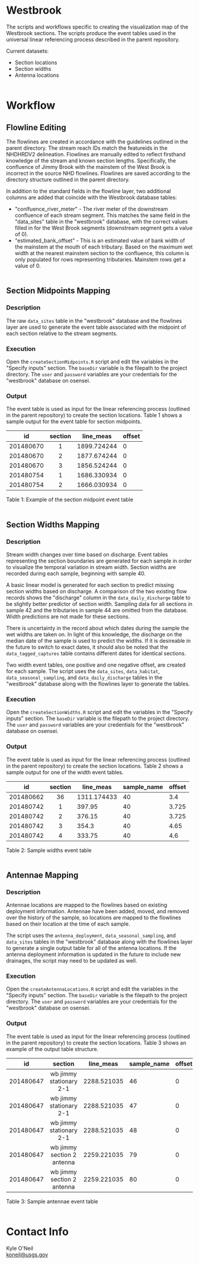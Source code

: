 Westbrook
=========
The scripts and workflows specific to creating the visualization map of the 
Westbrook sections. The scripts produce the event tables used in the universal 
linear referencing process described in the parent repository. 

Current datasets:
 - Section locations
 - Section widths
 - Antenna locations
<br><br>


# Workflow

## Flowline Editing
The flowlines are created in accordance with the guidelines outlined in the 
parent directory. The stream reach IDs match the featureids in the NHDHRDV2 
delineation. Flowlines are manually edited to reflect firsthand knowledge of 
the stream and known section lengths. Specifically, the confluence of Jimmy 
Brook with the mainstem of the West Brook is incorrect in the source NHD 
flowlines. Flowlines are saved according to the directory structure outlined 
in the parent directory.

In addition to the standard fields in the flowline layer, two additional 
columns are added that coincide with the Westbrook database tables:
 - "conlfuence_river_meter" - The river meter of the downstream confluence of 
 each stream segment. This matches the same field in the "data_sites" table in 
 the "westbrook" database, with the correct values filled in for the West Brook 
 segments (downstream segment gets a value of 0).
 - "estimated_bank_offset" - This is an estimated value of bank width of the 
 mainstem at the mouth of each tributary. Based on the maximum wet width at the 
 nearest mainstem section to the confluence, this column is only populated for 
 rows representing tributaries. Mainstem rows get a value of 0.
<br><br>


## Section Midpoints Mapping
### Description
The raw `data_sites` table in the "westbrook" database and the flowlines layer 
are used to generate the event table associated with the midpoint of each 
section relative to the stream segments. 

### Execution 
Open the `createSectionMidpoints.R` script and edit the variables in the "Specify 
inputs" section. The `baseDir` variable is the filepath to the project directory. 
The `user` and `password` variables are your credentials for the "westbrook" 
database on osensei. 

### Output
The event table is used as input for the linear referencing process (outlined 
in the parent repository) to create the section locations. Table 1 shows a 
sample output for the event table for section midpoints.

|    id     | section |  line_meas  | offset |
| :-------: | :-----: |  ---------  | ------ |
| 201480670	| 1	      | 1899.724244 | 	0    |
| 201480670	| 2	      | 1877.674244 | 	0    |
| 201480670	| 3	      | 1856.524244 | 	0    |
| 201480754 | 1	      | 1686.330934 | 	0    |
| 201480754	| 2	      | 1666.030934 | 	0    |
Table 1: Example of the section midpoint event table
<br><br>


## Section Widths Mapping
### Description
Stream width changes over time based on discharge. Event tables representing the 
section boundaries are generated for each sample in order to visualize the 
temporal variation in stream width. Section widths are recorded during each 
sample, beginning with sample 40.

A basic linear model is generated for each section to predict missing section 
widths based on discharge. A comparison of the two existing flow records shows 
the "discharge" column in the `data_daily_discharge` table to be slightly 
better predictor of section width. Sampling data for all sections in sample 42 
and the tributaries in sample 44 are omitted from the database. Width 
predictions are not made for these sections.

There is uncertainty in the record about which dates during the sample the wet 
widths are taken on. In light of this knowledge, the discharge on the median 
date of the sample is used to predict the widths. If it is desireable in the 
future to switch to exact dates, it should also be noted that the 
`data_tagged_captures` table contains different dates for identical sections. 

Two width event tables, one positive and one negative offset, are created for 
each sample. The script uses the `data_sites`, `data_habitat`, 
`data_seasonal_sampling`, and `data_daily_discharge` tables in the "westbrook" 
database along with the flowlines layer to generate the tables.

### Execution 
Open the `createSectionWidths.R` script and edit the variables in the "Specify 
inputs" section. The `baseDir` variable is the filepath to the project directory. 
The `user` and `password` variables are your credentials for the "westbrook" 
database on osensei.

### Output
The event table is used as input for the linear referencing process (outlined 
in the parent repository) to create the section locations. Table 2 shows a 
sample output for one of the width event tables.

|     id    | section |  line_meas  | sample_name | offset |
| :-------: | :-----: |  ---------  | ----------- | ------ |
| 201480662	| 36      | 1311.174433 | 	40	      | 3.4    |
| 201480742	| 1       | 397.95      | 	40	      | 3.725  |
| 201480742	| 2       | 376.15      | 	40        | 3.725  |
| 201480742	| 3       | 354.3	      |   40        | 4.65   |
| 201480742	| 4       | 333.75      | 	40        | 4.6    |
Table 2: Sample widths event table
<br><br>


## Antennae Mapping
### Description
Antennae locations are mapped to the flowlines based on existing deployment 
information. Antennae have been added, moved, and removed over the history of 
the sample, so locations are mapped to the flowlines based on their location 
at the time of each sample. 

The script uses the `antenna_deployment`, `data_seasonal_sampling`, and 
`data_sites` tables in the "westbrook" database along with the flowlines layer 
to generate a single output table for all of the antenna locations. If the 
antenna deployment information is updated in the future to include new drainages, 
the script may need to be updated as well. 

### Execution 
Open the `createAntennaLocations.R` script and edit the variables in the "Specify 
inputs" section. The `baseDir` variable is the filepath to the project directory. 
The `user` and `password` variables are your credentials for the "westbrook" 
database on osensei.

### Output
The event table is used as input for the linear referencing process (outlined 
in the parent repository) to create the section locations. Table 3 shows an 
example of the output table structure.

|    id     |           section	         |  line_meas	 | sample_name | offset |
| :-------: |           :-----:          |  ---------  | ----------- | ------ |
| 201480647	| wb jimmy stationary 2-1    | 2288.521035 | 46	         | 0      |
| 201480647	| wb jimmy stationary 2-1    | 2288.521035 | 47          | 0      |
| 201480647	| wb jimmy stationary 2-1    | 2288.521035 | 48          | 0      |
| 201480647 | wb jimmy section 2 antenna | 2259.221035 | 79          | 0      |
| 201480647 |	wb jimmy section 2 antenna | 2259.221035 | 80          | 0      |
Table 3: Sample antennae event table 
<br><br>


# Contact Info
Kyle O'Neil  
koneil@usgs.gov  